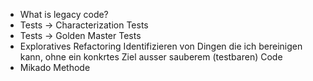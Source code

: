 * What is legacy code?
* Tests -> Characterization Tests
* Tests -> Golden Master Tests
* Exploratives Refactoring
Identifizieren von Dingen die ich bereinigen kann, ohne ein konkrtes Ziel ausser sauberem (testbaren) Code
* Mikado Methode
